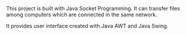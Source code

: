 This project is built with Java Socket Programming. It can transfer files among computers which are connected in the same network.

It provides user interface created with Java AWT and Java Swing.
